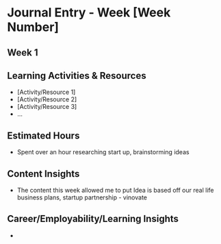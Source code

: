 # Journal Entry - Week [Week Number]

## Week 1

## Learning Activities & Resources
- [Activity/Resource 1]
- [Activity/Resource 2]
- [Activity/Resource 3]
- ...

## Estimated Hours
- Spent over an hour researching start up, brainstorming ideas


## Content Insights
- The content this week allowed me to put Idea is based off our real life business plans, startup partnership - vinovate


## Career/Employability/Learning Insights
- 
